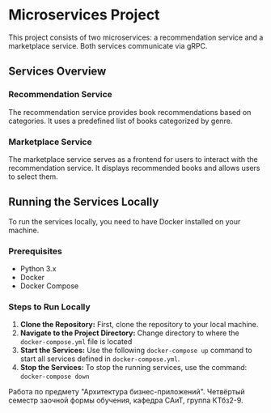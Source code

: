 # Microservices Project

This project consists of two microservices: a recommendation service and a marketplace service. Both services communicate via gRPC.

## Services Overview

### Recommendation Service
The recommendation service provides book recommendations based on categories. It uses a predefined list of books categorized by genre.

### Marketplace Service
The marketplace service serves as a frontend for users to interact with the recommendation service. It displays recommended books and allows users to select them.

## Running the Services Locally

To run the services locally, you need to have Docker installed on your machine.

### Prerequisites

- Python 3.x
- Docker
- Docker Compose

### Steps to Run Locally

1. **Clone the Repository:**
   First, clone the repository to your local machine.
2. **Navigate to the Project Directory:**
   Change directory to where the `docker-compose.yml` file is located
3. **Start the Services:**
   Use the following `docker-compose up` command to start all services defined in `docker-compose.yml`.
4. **Stop the Services:**
   To stop the running services, use the command: `docker-compose down`


Работа по предмету "Архитектура бизнес-приложений". Четвёртый семестр заочной формы обучения, кафедра САиТ, группа  КТбз2-9.
